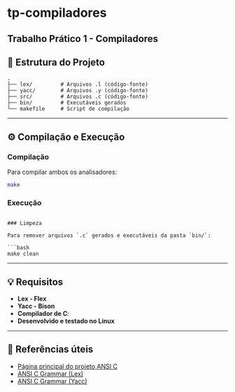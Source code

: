 # tp-compiladores
Trabalho Prático 1 - Compiladores
---

## 📁 Estrutura do Projeto

```
.
├── lex/         # Arquivos .l (código-fonte)
├── yacc/        # Arquivos .y (código-fonte)
├── src/         # Arquivos .c (código-fonte)
├── bin/         # Executáveis gerados
└── makefile     # Script de compilação
```
---

## ⚙️ Compilação e Execução

### Compilação

Para compilar ambos os analisadores:

```bash
make
```

### Execução


```

### Limpeza

Para remover arquivos `.c` gerados e executáveis da pasta `bin/`:

```bash
make clean
```

---

## 💡 Requisitos

- **Lex - Flex**
- **Yacc - Bison**
- **Compilador de C**:
- **Desenvolvido e testado no Linux**

---

## 🔗 Referências úteis

- [Página principal do projeto ANSI C](https://www.quut.com/c/)
- [ANSI C Grammar (Lex)](https://www.quut.com/c/ANSI-C-grammar-l-2011.html)
- [ANSI C Grammar (Yacc)](https://www.quut.com/c/ANSI-C-grammar-y-2011.html)
